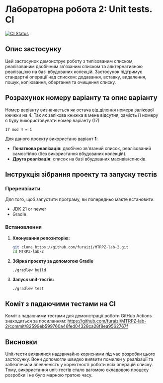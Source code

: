 # Лабораторна робота 2: Unit tests. CI

[![CI Status](https://github.com/furaizi/MTRPZ-lab-2/actions/workflows/build.yml/badge.svg)](https://github.com/furaizi/MTRPZ-lab-2/actions)

## Опис застосунку
Цей застосунок демонструє роботу з типізованим списком, реалізованим двобічним зв'язаним списком та альтернативною реалізацією на базі вбудованих колекцій. Застосунок підтримує стандартні операції над списком: додавання, вставку, видалення, пошук, копіювання, обертання та очищення списку.  

## Розрахунок номеру варіанту та опис варіанту
Номер варіанту визначається як остача від ділення номера залікової книжки на 4. Так як залікова книжка в мене відсутня, замість її номеру я буду використовувати номер варіанту (17)  
```
17 mod 4 = 1
```  
Для даного проєкту використано варіант **1**:
- **Початкова реалізація:** двобічно зв'язаний список, реалізований самостійно (без використання вбудованих колекцій).
- **Друга реалізація:** список на базі вбудованих масивів/списків.

## Інструкція зібрання проекту та запуску тестів

### Пререквізити
Для того, щоб запустити програму, ви попередньо маєте встановити:
- JDK 21 or newer
- Gradle

### Встановлення

1. **Клонування репозиторію:**
   ```bash
   git clone https://github.com/furaizi/MTRPZ-lab-2.git
   cd MTRPZ-lab-2
   ```
2. **Збірка проєкту за допомогою Gradle**
    ```
    ./gradlew build
    ```
3. **Запуск unit-тестів:**
    ```
    ./gradlew test
    ```

## Коміт з падаючими тестами на CI
Коміт з падаючими тестами для демонстрації роботи GitHub Actions знаходиться за посиланням: https://github.com/furaizi/MTRPZ-lab-2/commit/82599eb599760a46fed04328ca28f8ea9562767f

## Висновки
Unit-тести виявилися надзвичайно корисними під час розробки цього застосунку. Вони допомогли швидко виявити помилки у реалізації та забезпечили впевненість у коректності роботи всіх операцій списку. Тому, використання unit-тестів стало вагомою складовою процесу розробки і не було марною тратою часу.